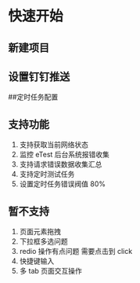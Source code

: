 # 快速开始

## 新建项目

## 设置钉钉推送

##定时任务配置

## 支持功能

1. 支持获取当前网络状态
2. 监控 eTest 后台系统报错收集
3. 支持请求错误数据收集汇总
4. 支持定时测试任务
5. 设置定时任务错误阀值 80%

## 暂不支持

1. 页面元素拖拽
2. 下拉框多选问题
3. redio 操作有点问题 需要点击到 click
4. 快捷键输入
5. 多 tab 页面交互操作

<!--
debug eTest 缺点。难点。  计划迭代
mysql，
发送请求方式，
充分利用 浏览器空闲时间ifvisible.js
过滤错误信息
indexdb
页面还有些问题bug
心跳包检测

难点： 接入录屏  错误上传

计划迭代

eTest

-->
